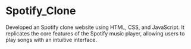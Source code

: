 # Spotify_Clone
Developed an Spotify clone website using HTML, CSS, and JavaScript. It replicates the core features of the Spotify music player, allowing users to play songs with an intuitive interface.
